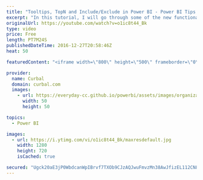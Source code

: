```yaml
---
title: "Tooltips, TopN and Include/Exclude in Power BI - Power BI Tips & Tricks #26"
excerpt: "In this tutorial, I will go through some of the new functionality you might have missed:  1. Tooltips: How to show measures as tooltips 2. TopN: Create topN without creating a measure 4. Include/ Exclude: How to easily Include or exclude data in Power BI.   Looking for a download file? Go to our Download"
originalUrl: https://youtube.com/watch?v=o1ic8t44_Bk
type: video
price: Free
length: PT7M24S
publishedDateTime: 2016-12-27T20:58:46Z
heat: 50

featuredContent: "<iframe width=\"800\" height=\"500\" frameborder=\"0\" src=\"https://www.youtube.com/embed/o1ic8t44_Bk\" allow=\"accelerometer; autoplay; encrypted-media; gyroscope; picture-in-picture\" allowfullscreen></iframe>"

provider:
  name: Curbal
  domain: curbal.com
  images:
    - url: https://everyday-cc.github.io/powerbi/assets/images/organizations/curbal.com-50x50.jpg
      width: 50
      height: 50

topics:
  - Power BI

images:
  - url: https://i.ytimg.com/vi/o1ic8t44_Bk/maxresdefault.jpg
    width: 1280
    height: 720
    isCached: true

secured: "Ugck20aE3jP0WbdcanWpIBrvf7TXOb9CJzAQJwuFmvzMn38AwJfizEL112CN8fRrvtaS+ycsUI+uznYPJnWltEDGxs8cL/Kc0sJqo8WLYu7mSxHB59hnfKu42PUp60BsBDOXX7HcGIHca6nd8paq88XNwppgN9/iaIERiegO8qiifg9HfLTO69j6W2N4CeQ81EycpA+1bAVMKObLYyYjO7VDAQ6LZ3hf3dRRziryeHAeYXWwrB1eB16ZkDg9gBGANwoe2wyQIfTQh5WEZpJb+QtOXNJh47ONWPwFPpLtl8KBvRDTpHhGcSLQCl1hHUzqBErcrTZvt0++AgvIRd/qpoPXg08H60Tr/ypFyqwPOvvT2rzuOObtA4NpJbd3nTHQONpch9pf2KNF54ti5e2UkIozx8jiZj8j/PMS6LrK8ak=;qfjIzVWe+MQXvg5PbK441A=="
---
```


